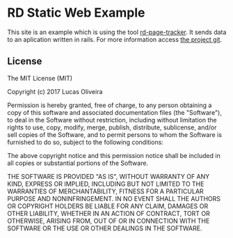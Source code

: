 # RD Static Web Example
This site is an example which is using the tool [rd-page-tracker](https://github.com/lcastrooliveira/rd-page-tracker).
It sends data to an aplication written in rails. For more information access [the project git](https://github.com/lcastrooliveira/rd_contacts_example).

## License
 
The MIT License (MIT)

Copyright (c) 2017 Lucas Oliveira

Permission is hereby granted, free of charge, to any person obtaining a copy of this software and associated documentation files (the "Software"), to deal in the Software without restriction, including without limitation the rights to use, copy, modify, merge, publish, distribute, sublicense, and/or sell copies of the Software, and to permit persons to whom the Software is furnished to do so, subject to the following conditions:

The above copyright notice and this permission notice shall be included in all copies or substantial portions of the Software.

THE SOFTWARE IS PROVIDED "AS IS", WITHOUT WARRANTY OF ANY KIND, EXPRESS OR IMPLIED, INCLUDING BUT NOT LIMITED TO THE WARRANTIES OF MERCHANTABILITY, FITNESS FOR A PARTICULAR PURPOSE AND NONINFRINGEMENT. IN NO EVENT SHALL THE AUTHORS OR COPYRIGHT HOLDERS BE LIABLE FOR ANY CLAIM, DAMAGES OR OTHER LIABILITY, WHETHER IN AN ACTION OF CONTRACT, TORT OR OTHERWISE, ARISING FROM, OUT OF OR IN CONNECTION WITH THE SOFTWARE OR THE USE OR OTHER DEALINGS IN THE SOFTWARE.
